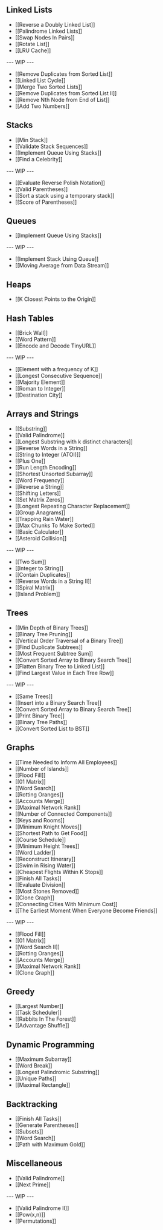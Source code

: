 ## Linked Lists

* [[Reverse a Doubly Linked List]]
* [[Palindrome Linked Lists]]
* [[Swap Nodes In Pairs]]
* [[Rotate List]]
* [[LRU Cache]]

--- WIP ---

* [[Remove Duplicates from Sorted List]]
* [[Linked List Cycle]]
* [[Merge Two Sorted Lists]]
* [[Remove Duplicates from Sorted List II]]
* [[Remove Nth Node from End of List]]
* [[Add Two Numbers]]


## Stacks

* [[Min Stack]]
* [[Validate Stack Sequences]]
* [[Implement Queue Using Stacks]]
* [[Find a Celebrity]]

--- WIP ---

* [[Evaluate Reverse Polish Notation]]
* [[Valid Parentheses]]
* [[Sort a stack using a temporary stack]]
* [[Score of Parentheses]]

## Queues

* [[Implement Queue Using Stacks]]

--- WIP ---

* [[Implement Stack Using Queue]]
* [[Moving Average from Data Stream]]

## Heaps

* [[K Closest Points to the Origin]]

## Hash Tables

* [[Brick Wall]]
* [[Word Pattern]]
* [[Encode and Decode TinyURL]]

--- WIP ---

* [[Element with a frequency of K]]
* [[Longest Consecutive Sequence]]
* [[Majority Element]]
* [[Roman to Integer]]
* [[Destination City]]


## Arrays and Strings

* [[Substring]]
* [[Valid Palindrome]]
* [[Longest Substring with k distinct characters]]
* [[Reverse Words in a String]]
* [[String to Integer (ATOI)]]
* [[Plus One]]
* [[Run Length Encoding]]
* [[Shortest Unsorted Subarray]]
* [[Word Frequency]]
* [[Reverse a String]]
* [[Shifting Letters]]
* [[Set Matrix Zeros]]
* [[Longest Repeating Character Replacement]]
* [[Group Anagrams]]
* [[Trapping Rain Water]]
* [[Max Chunks To Make Sorted]]
* [[Basic Calculator]]
* [[Asteroid Collision]]

--- WIP ---

* [[Two Sum]]
* [[Integer to String]]
* [[Contain Duplicates]]
* [[Reverse Words in a String II]]
* [[Spiral Matrix]]
* [[Island Problem]]

## Trees

* [[Min Depth of Binary Trees]]
* [[Binary Tree Pruning]]
* [[Vertical Order Traversal of a Binary Tree]]
* [[Find Duplicate Subtrees]]
* [[Most Frequent Subtree Sum]]
* [[Convert Sorted Array to Binary Search Tree]]
* [[Flatten Binary Tree to Linked List]]
* [[Find Largest Value in Each Tree Row]]

--- WIP ---
* [[Same Trees]]
* [[Insert into a Binary Search Tree]]
* [[Convert Sorted Array to Binary Search Tree]]
* [[Print Binary Tree]]
* [[Binary Tree Paths]]
* [[Convert Sorted List to BST]]

## Graphs

* [[Time Needed to Inform All Employees]]
* [[Number of Islands]]
* [[Flood Fill]]
* [[01 Matrix]]
* [[Word Search]]
* [[Rotting Oranges]]
* [[Accounts Merge]]
* [[Maximal Network Rank]]
* [[Number of Connected Components]]
* [[Keys and Rooms]]
* [[Minimum Knight Moves]]
* [[Shortest Path to Get Food]]
* [[Course Schedule]]
* [[Minimum Height Trees]]
* [[Word Ladder]]
* [[Reconstruct Itinerary]]
* [[Swim in Rising Water]]
* [[Cheapest Flights Within K Stops]]
* [[Finish All Tasks]]
* [[Evaluate Division]]
* [[Most Stones Removed]]
* [[Clone Graph]]
* [[Connecting Cities With Minimum Cost]]
* [[The Earliest Moment When Everyone Become Friends]]

--- WIP ---
* [[Flood Fill]]
* [[01 Matrix]]
* [[Word Search II]]
* [[Rotting Oranges]]
* [[Accounts Merge]]
* [[Maximal Network Rank]]
* [[Clone Graph]]

## Greedy

* [[Largest Number]]
* [[Task Scheduler]]
* [[Rabbits In The Forest]]
* [[Advantage Shuffle]]

##  Dynamic Programming

* [[Maximum Subarray]]
* [[Word Break]]
* [[Longest Palindromic Substring]]
* [[Unique Paths]]
* [[Maximal Rectangle]]

## Backtracking

* [[Finish All Tasks]]
* [[Generate Parentheses]]
* [[Subsets]]
* [[Word Search]]
* [[Path with Maximum Gold]]

## Miscellaneous 

* [[Valid Palindrome]]
* [[Next Prime]]

--- WIP ---
* [[Valid Palindrome II]]
* [[Pow(x,n)]]
* [[Permutations]]
